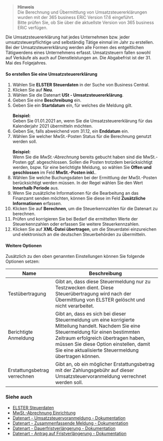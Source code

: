 > **Hinweis**<br>Die Berechnung und Übermittlung von Umsatzsteuererklärungen wurden mit der 365 business ERiC Version 17.6 eingeführt.<br>Bitte prüfen Sie, ob Sie über die aktuellste Version von 365 business ERiC verfügen.

Die Umsatzsteuererklärung hat jedes Unternehmen bzw. jeder umsatzsteuerpflichtige und selbständig Tätige einmal im Jahr zu erstellen. Bei der Umsatzsteuererklärung werden alle Formen des entgeltlichen Tätigwerdens eines Unternehmens erfasst. Umsatzsteuern fallen sowohl auf Verkäufe als auch auf Dienstleistungen an. Die Abgabefrist ist der 31. Mai des Folgejahres.

#### So erstellen Sie eine Umsatzsteuererklärung
1. Wählen Sie **ELSTER Steuerdaten** in der Suche von Business Central.
2. Klicken Sie auf **Neu**.
3. Wählen Sie die Datenart **USt - Umsatzsteuererklärung**.
4. Geben Sie eine **Beschreibung** ein.
5. Geben Sie ein **Startdatum** ein, für welches die Meldung gilt.<br><br>**Beispiel:**<br>Geben Sie 01.01.2021 an, wenn Sie die Umsatzsteuererklärung für das Kalenderjahr 2021 übermitteln möchten.
6. Geben Sie, falls abweichend vom 31.12, ein **Enddatum** ein.
7. Wählen Sie welcher MwSt.-Posten Status für die Berechnung genutzt werden soll.<br><br>**Beispiel:**<br>Wenn Sie die *MwSt.-Abrechnung* bereits gebucht haben sind die MwSt.-Posten ggf. abgeschlossen. Sollen die Posten trotzdem berücksichtigt werden, bspw. für eine berichtigte Meldung, so wählen Sie **Offen und geschlossen** im Feld **MwSt.-Posten inkl.**.
8. Wählen Sie welche Buchungsdaten bei der Ermittlung der MwSt.-Posten berücksichtigt werden müssen. In der Regel wählen Sie den Wert **Innerhalb Periode** aus.
9. Wenn Sie zusätzliche Informationen für die Bearbeitung an das Finanzamt senden möchten, können Sie diese im Feld **Zusätzliche Informationen** erfassen.
10. Klicken Sie auf **Berechnen**, um die Steuerkennzahlen für die Datenart zu berechnen.
11. Prüfen und korrigieren Sie bei Bedarf die ermittelten Werte der Steuerkennzahlen oder erfassen Sie weitere Steuerkennzahlen.
12. Klicken Sie auf **XML-Datei übertragen**, um die Steuerdatei einzureichen und elektronisch an die deutschen Steuerbehörden zu übermitteln.

#### Weitere Optionen
Zusätzlich zu den oben genannten Einstellungen können Sie folgende Optionen setzen:

| Name | Beschreibung |
| --- | --- |
| Testübertragung | Gibt an, dass diese Steuermeldung nur zu Testzwecken dient. Diese Steuerübertragung wird nach der Übermittlung von ELSTER gelöscht und nicht verarbeitet. |
| Berichtigte Anmeldung | Gibt an, dass es sich bei dieser Steuermeldung um eine korrigierte Mitteilung handelt. Nachdem Sie eine Steuermeldung für einen bestimmten Zeitraum erfolgreich übertragen haben, müssen Sie diese Option einstellen, damit Sie eine aktualisierte Steuermeldung übertragen können. |
| Erstattungsbetrag verrechnen | Gibt an, ob ein möglicher Erstattungsbetrag mit der Zahlungsgebühr auf dieser Umsatzsteuervoranmeldung verrechnet werden soll. |

### Siehe auch
- [ELSTER Steuerdaten](../elster-tax-statements)
- [MwSt.-Abrechnung Einrichtung](../vat-statement-setup/)
- [Datenart - Umsatzsteuervoranmeldung - Dokumentation](../elster-sales-vat-adv-notification/)
- [Datenart - Zusammenfassende Meldung - Dokumentation](../elster-recapulative-statement/)
- [Datenart - Dauerfristverlängerung - Dokumentation](../elster-permanent-time-extension/)
- [Datenart - Antrag auf Fristverlängerung - Dokumentation](../elster-request-for-time-extension/)